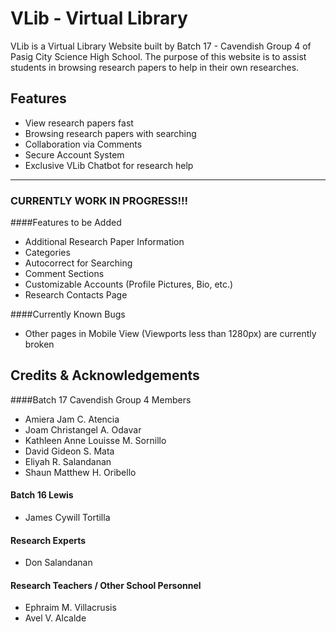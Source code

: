 # VLib - Virtual Library
VLib is a Virtual Library Website built by Batch 17 - Cavendish Group 4 of Pasig City Science High School. The purpose of this website is to assist students in browsing research papers to help in their own researches.

## Features

- View research papers fast
- Browsing research papers with searching
- Collaboration via Comments
- Secure Account System
- Exclusive VLib Chatbot for research help

------------

### CURRENTLY WORK IN PROGRESS!!!
####Features to be Added
- Additional Research Paper Information
- Categories
- Autocorrect for Searching
- Comment Sections
- Customizable Accounts (Profile Pictures, Bio, etc.)
- Research Contacts Page

####Currently Known Bugs
- Other pages in Mobile View (Viewports less than 1280px) are currently broken

## Credits & Acknowledgements
####Batch 17 Cavendish Group 4 Members
- Amiera Jam C. Atencia
- Joam Christangel A. Odavar
- Kathleen Anne Louisse M. Sornillo
- David Gideon S. Mata
- Eliyah R. Salandanan
- Shaun Matthew H. Oribello

#### Batch 16 Lewis
- James Cywill Tortilla

#### Research Experts
- Don Salandanan

#### Research Teachers / Other School Personnel
- Ephraim M. Villacrusis
- Avel V. Alcalde
